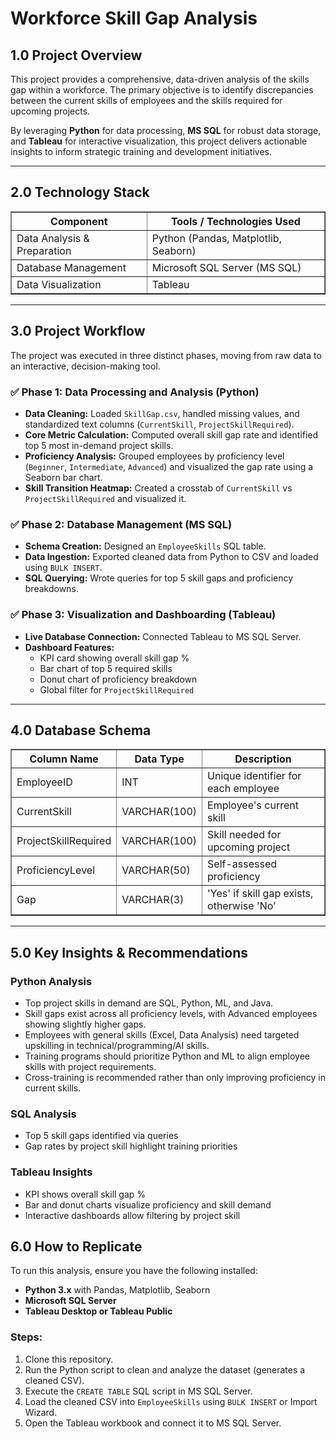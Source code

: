 <h1>Workforce Skill Gap Analysis</h1>

<h2>1.0 Project Overview</h2>
<p>
This project provides a comprehensive, data-driven analysis of the skills gap within a workforce.
The primary objective is to identify discrepancies between the current skills of employees and the skills required for upcoming projects.
</p>
<p>
By leveraging <strong>Python</strong> for data processing, <strong>MS SQL</strong> for robust data storage, and <strong>Tableau</strong> for interactive visualization, this project delivers actionable insights to inform strategic training and development initiatives.
</p>

<hr>

<h2>2.0 Technology Stack</h2>
<table border="1" cellpadding="6">
<tr>
<th>Component</th>
<th>Tools / Technologies Used</th>
</tr>
<tr>
<td>Data Analysis & Preparation</td>
<td>Python (Pandas, Matplotlib, Seaborn)</td>
</tr>
<tr>
<td>Database Management</td>
<td>Microsoft SQL Server (MS SQL)</td>
</tr>
<tr>
<td>Data Visualization</td>
<td>Tableau</td>
</tr>
</table>

<hr>

<h2>3.0 Project Workflow</h2>
<p>The project was executed in three distinct phases, moving from raw data to an interactive, decision-making tool.</p>

<h3>✅ Phase 1: Data Processing and Analysis (Python)</h3>
<ul>
<li><strong>Data Cleaning:</strong> Loaded <code>SkillGap.csv</code>, handled missing values, and standardized text columns (<code>CurrentSkill</code>, <code>ProjectSkillRequired</code>).</li>
<li><strong>Core Metric Calculation:</strong> Computed overall skill gap rate and identified top 5 most in-demand project skills.</li>
<li><strong>Proficiency Analysis:</strong> Grouped employees by proficiency level (<code>Beginner</code>, <code>Intermediate</code>, <code>Advanced</code>) and visualized the gap rate using a Seaborn bar chart.</li>
<li><strong>Skill Transition Heatmap:</strong> Created a crosstab of <code>CurrentSkill</code> vs <code>ProjectSkillRequired</code> and visualized it.</li>
</ul>

<h3>✅ Phase 2: Database Management (MS SQL)</h3>
<ul>
<li><strong>Schema Creation:</strong> Designed an <code>EmployeeSkills</code> SQL table.</li>
<li><strong>Data Ingestion:</strong> Exported cleaned data from Python to CSV and loaded using <code>BULK INSERT</code>.</li>
<li><strong>SQL Querying:</strong> Wrote queries for top 5 skill gaps and proficiency breakdowns.</li>
</ul>

<h3>✅ Phase 3: Visualization and Dashboarding (Tableau)</h3>
<ul>
<li><strong>Live Database Connection:</strong> Connected Tableau to MS SQL Server.</li>
<li><strong>Dashboard Features:</strong>
  <ul>
    <li>KPI card showing overall skill gap %</li>
    <li>Bar chart of top 5 required skills</li>
    <li>Donut chart of proficiency breakdown</li>
    <li>Global filter for <code>ProjectSkillRequired</code></li>
  </ul>
</li>
</ul>

<hr>

<h2>4.0 Database Schema</h2>
<table border="1" cellpadding="6">
<tr>
<th>Column Name</th>
<th>Data Type</th>
<th>Description</th>
</tr>
<tr>
<td>EmployeeID</td>
<td>INT</td>
<td>Unique identifier for each employee</td>
</tr>
<tr>
<td>CurrentSkill</td>
<td>VARCHAR(100)</td>
<td>Employee's current skill</td>
</tr>
<tr>
<td>ProjectSkillRequired</td>
<td>VARCHAR(100)</td>
<td>Skill needed for upcoming project</td>
</tr>
<tr>
<td>ProficiencyLevel</td>
<td>VARCHAR(50)</td>
<td>Self-assessed proficiency</td>
</tr>
<tr>
<td>Gap</td>
<td>VARCHAR(3)</td>
<td>'Yes' if skill gap exists, otherwise 'No'</td>
</tr>
</table>

<hr>



<h2>5.0 Key Insights & Recommendations</h2>

<h3>Python Analysis</h3>
<ul>
<li>Top project skills in demand are SQL, Python, ML, and Java.</li>
<li>Skill gaps exist across all proficiency levels, with Advanced employees showing slightly higher gaps.</li>
<li>Employees with general skills (Excel, Data Analysis) need targeted upskilling in technical/programming/AI skills.</li>
<li>Training programs should prioritize Python and ML to align employee skills with project requirements.</li>
<li>Cross-training is recommended rather than only improving proficiency in current skills.</li>
</ul>

<h3>SQL Analysis</h3>
<ul>
<li>Top 5 skill gaps identified via queries</li>
<li>Gap rates by project skill highlight training priorities</li>
</ul>

<h3>Tableau Insights</h3>
<ul>
<li>KPI shows overall skill gap %</li>
<li>Bar and donut charts visualize proficiency and skill demand</li>
<li>Interactive dashboards allow filtering by project skill</li>
</ul>

<h2>6.0 How to Replicate</h2>
<p>To run this analysis, ensure you have the following installed:</p>
<ul>
<li><strong>Python 3.x</strong> with Pandas, Matplotlib, Seaborn</li>
<li><strong>Microsoft SQL Server</strong></li>
<li><strong>Tableau Desktop or Tableau Public</strong></li>
</ul>

<h3>Steps:</h3>
<ol>
<li>Clone this repository.</li>
<li>Run the Python script to clean and analyze the dataset (generates a cleaned CSV).</li>
<li>Execute the <code>CREATE TABLE</code> SQL script in MS SQL Server.</li>
<li>Load the cleaned CSV into <code>EmployeeSkills</code> using <code>BULK INSERT</code> or Import Wizard.</li>
<li>Open the Tableau workbook and connect it to MS SQL Server.</li>
</ol>
